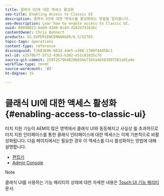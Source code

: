 ```yaml
---
title: 클래식 UI에 대한 액세스 활성화
seo-title: Enabling Access to Classic UI
description: 클래식 UI에 대한 액세스를 활성화하는 방법을 알아봅니다.
seo-description: Lear how to enable access to Classic UI.
uuid: 08698023-6e0d-4160-8c4d-d282e74182bc
contentOwner: Chris Bohnert
products: SG_EXPERIENCEMANAGER/6.5/SITES
topic-tags: operations
content-type: reference
discoiquuid: f3683696-663d-4de5-a388-1709f44d58c1
exl-id: e25f0b7f-5f12-4363-b302-e51c81035c7d
source-git-commit: 259f257964829b65bb71b5a46583997581a91a4e
workflow-type: tm+mt
source-wordcount: '85'
ht-degree: 1%

---
```


# 클래식 UI에 대한 액세스 활성화{#enabling-access-to-classic-ui}

터치 지원 기능이 AEM의 많은 영역에서 클래식 UI와 동등해지고 사실상 를 초과하므로 터치 지원 인터페이스를 통한 클래식 인터페이스에 대한 액세스는 이제 기본적으로 비활성화됩니다. 다음 페이지에서는 필요한 경우 이 액세스를 다시 활성화하는 방법에 대해 설명합니다.

* [편집기](/help/sites-administering/enable-classic-ui-editor.md)
* [Admin Console](/help/sites-administering/enable-classic-ui-admin.md)

>[!NOTE]
>
>클래식 UI를 사용하는 기능 패리티의 상태에 대한 자세한 내용은 [Touch UI 기능 패리티](/help/release-notes/touch-ui-features-status.md) 문서.
